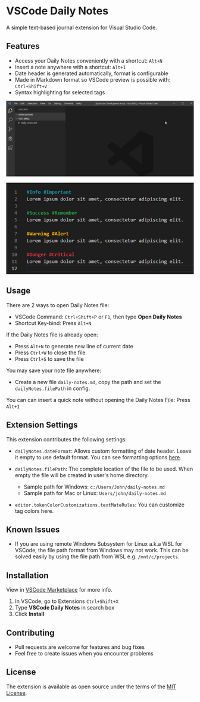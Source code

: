 # VSCode Daily Notes

A simple text-based journal extension for Visual Studio Code.

## Features

* Access your Daily Notes conveniently with a shortcut: `Alt+N`
* Insert a note anywhere with a shortcut: `Alt+I`
* Date header is generated automatically, format is configurable
* Made in Markdown format so VSCode preview is possible with: `Ctrl+Shift+V`
* Syntax highlighting for selected tags

![Feature](images/feature.gif)

![Feature](images/highlighted-tags.jpg)

## Usage

There are 2 ways to open Daily Notes file:

* VSCode Command: `Ctrl+Shift+P` or `F1`, then type **Open Daily Notes**
* Shortcut Key-bind: Press `Alt+N`

If the Daily Notes file is already open:

* Press `Alt+N` to generate new line of current date
* Press `Ctrl+W` to close the file
* Press `Ctrl+S` to save the file

You may save your note file anywhere:

* Create a new file `daily-notes.md`, copy the path and set the `dailyNotes.filePath` in config.

You can can insert a quick note without opening the Daily Notes File: Press `Alt+I`

## Extension Settings

This extension contributes the following settings:

* `dailyNotes.dateFormat`: Allows custom formatting of date header. Leave it empty to use default format. You can see formatting options [here](https://momentjs.com/docs/#/displaying/format/).

* `dailyNotes.filePath`: The complete location of the file to be used. When empty the file will be created in user's home directory.
  * Sample path for Windows: `c:/Users/John/daily-notes.md`
  * Sample path for Mac or Linux: `Users/john/daily-notes.md`

* `editor.tokenColorCustomizations.textMateRules`: You can customize tag colors here.

## Known Issues

* If you are using remote Windows Subsystem for Linux a.k.a WSL for VSCode, the file path format from Windows may not work.
This can be solved easily by using the file path from WSL e.g. `/mnt/c/projects`.

## Installation
View in [VSCode Marketplace](https://marketplace.visualstudio.com/items?itemName=inaki.vscode-daily-notes) for more info.
1. In VSCode, go to Extensions `Ctrl+Shift+X`
2. Type **VSCode Daily Notes** in search box
3. Click **Install**

## Contributing
- Pull requests are welcome for features and bug fixes
- Feel free to create issues when you encounter problems

## License
The extension is available as open source under the terms of the [MIT License](https://opensource.org/licenses/MIT).
